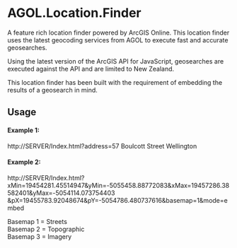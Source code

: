 AGOL.Location.Finder
====================

A feature rich location finder powered by ArcGIS Online. This location finder uses the latest geocoding services
from AGOL to execute fast and accurate geosearches.

Using the latest version of the ArcGIS API for JavaScript, geosearches are executed against the API and are limited 
to New Zealand.

This location finder has been built with the requirement of embedding the results of a geosearch in mind.

Usage
-----

#### Example 1:
  http://SERVER/Index.html?address=57 Boulcott Street Wellington

#### Example 2:
  http://SERVER/Index.html?xMin=19454281.45514947&yMin=-5055458.88772083&xMax=19457286.38582401&yMax=-5054114.073754403  
  &pX=19455783.92048674&pY=-5054786.480737616&basemap=1&mode=embed

Basemap 1 = Streets  
Basemap 2 = Topographic  
Basemap 3 = Imagery  

